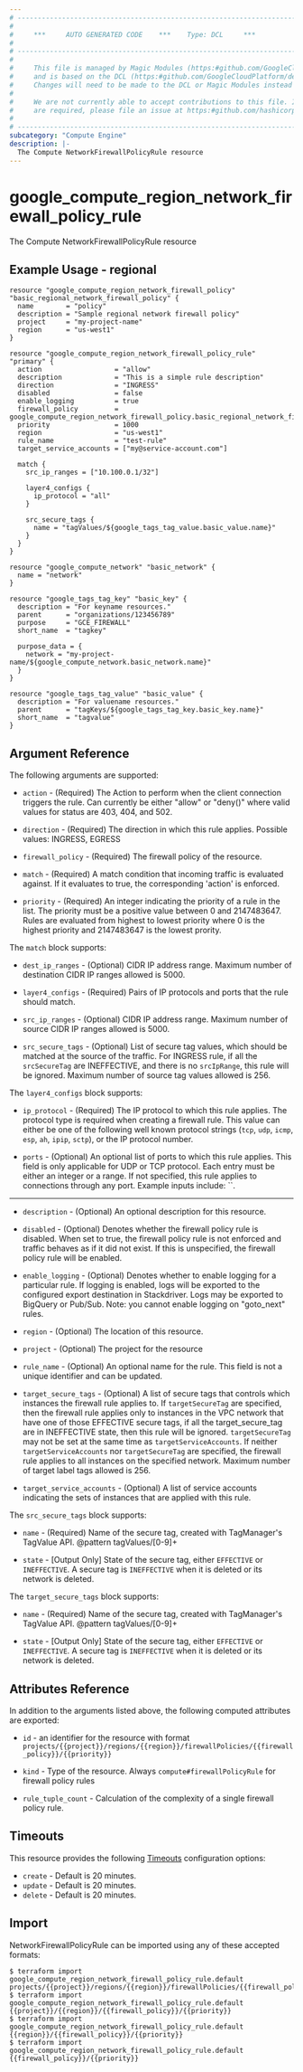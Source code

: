 ```yaml
---
# ----------------------------------------------------------------------------
#
#     ***     AUTO GENERATED CODE    ***    Type: DCL     ***
#
# ----------------------------------------------------------------------------
#
#     This file is managed by Magic Modules (https:#github.com/GoogleCloudPlatform/magic-modules)
#     and is based on the DCL (https:#github.com/GoogleCloudPlatform/declarative-resource-client-library).
#     Changes will need to be made to the DCL or Magic Modules instead of here.
#
#     We are not currently able to accept contributions to this file. If changes
#     are required, please file an issue at https:#github.com/hashicorp/terraform-provider-google/issues/new/choose
#
# ----------------------------------------------------------------------------
subcategory: "Compute Engine"
description: |-
  The Compute NetworkFirewallPolicyRule resource
---
```


# google_compute_region_network_firewall_policy_rule

The Compute NetworkFirewallPolicyRule resource

## Example Usage - regional
```hcl
resource "google_compute_region_network_firewall_policy" "basic_regional_network_firewall_policy" {
  name        = "policy"
  description = "Sample regional network firewall policy"
  project     = "my-project-name"
  region      = "us-west1"
}

resource "google_compute_region_network_firewall_policy_rule" "primary" {
  action                  = "allow"
  description             = "This is a simple rule description"
  direction               = "INGRESS"
  disabled                = false
  enable_logging          = true
  firewall_policy         = google_compute_region_network_firewall_policy.basic_regional_network_firewall_policy.name
  priority                = 1000
  region                  = "us-west1"
  rule_name               = "test-rule"
  target_service_accounts = ["my@service-account.com"]

  match {
    src_ip_ranges = ["10.100.0.1/32"]

    layer4_configs {
      ip_protocol = "all"
    }

    src_secure_tags {
      name = "tagValues/${google_tags_tag_value.basic_value.name}"
    }
  }
}

resource "google_compute_network" "basic_network" {
  name = "network"
}

resource "google_tags_tag_key" "basic_key" {
  description = "For keyname resources."
  parent      = "organizations/123456789"
  purpose     = "GCE_FIREWALL"
  short_name  = "tagkey"

  purpose_data = {
    network = "my-project-name/${google_compute_network.basic_network.name}"
  }
}

resource "google_tags_tag_value" "basic_value" {
  description = "For valuename resources."
  parent      = "tagKeys/${google_tags_tag_key.basic_key.name}"
  short_name  = "tagvalue"
}

```

## Argument Reference

The following arguments are supported:

* `action` -
  (Required)
  The Action to perform when the client connection triggers the rule. Can currently be either "allow" or "deny()" where valid values for status are 403, 404, and 502.
  
* `direction` -
  (Required)
  The direction in which this rule applies. Possible values: INGRESS, EGRESS
  
* `firewall_policy` -
  (Required)
  The firewall policy of the resource.
  
* `match` -
  (Required)
  A match condition that incoming traffic is evaluated against. If it evaluates to true, the corresponding 'action' is enforced.
  
* `priority` -
  (Required)
  An integer indicating the priority of a rule in the list. The priority must be a positive value between 0 and 2147483647. Rules are evaluated from highest to lowest priority where 0 is the highest priority and 2147483647 is the lowest prority.
  


The `match` block supports:
    
* `dest_ip_ranges` -
  (Optional)
  CIDR IP address range. Maximum number of destination CIDR IP ranges allowed is 5000.
    
* `layer4_configs` -
  (Required)
  Pairs of IP protocols and ports that the rule should match.
    
* `src_ip_ranges` -
  (Optional)
  CIDR IP address range. Maximum number of source CIDR IP ranges allowed is 5000.
    
* `src_secure_tags` -
  (Optional)
  List of secure tag values, which should be matched at the source of the traffic. For INGRESS rule, if all the <code>srcSecureTag</code> are INEFFECTIVE, and there is no <code>srcIpRange</code>, this rule will be ignored. Maximum number of source tag values allowed is 256.
    
The `layer4_configs` block supports:
    
* `ip_protocol` -
  (Required)
  The IP protocol to which this rule applies. The protocol type is required when creating a firewall rule. This value can either be one of the following well known protocol strings (`tcp`, `udp`, `icmp`, `esp`, `ah`, `ipip`, `sctp`), or the IP protocol number.
    
* `ports` -
  (Optional)
  An optional list of ports to which this rule applies. This field is only applicable for UDP or TCP protocol. Each entry must be either an integer or a range. If not specified, this rule applies to connections through any port. Example inputs include: ``.
    
- - -

* `description` -
  (Optional)
  An optional description for this resource.
  
* `disabled` -
  (Optional)
  Denotes whether the firewall policy rule is disabled. When set to true, the firewall policy rule is not enforced and traffic behaves as if it did not exist. If this is unspecified, the firewall policy rule will be enabled.
  
* `enable_logging` -
  (Optional)
  Denotes whether to enable logging for a particular rule. If logging is enabled, logs will be exported to the configured export destination in Stackdriver. Logs may be exported to BigQuery or Pub/Sub. Note: you cannot enable logging on "goto_next" rules.
  
* `region` -
  (Optional)
  The location of this resource.
  
* `project` -
  (Optional)
  The project for the resource
  
* `rule_name` -
  (Optional)
  An optional name for the rule. This field is not a unique identifier and can be updated.
  
* `target_secure_tags` -
  (Optional)
  A list of secure tags that controls which instances the firewall rule applies to. If <code>targetSecureTag</code> are specified, then the firewall rule applies only to instances in the VPC network that have one of those EFFECTIVE secure tags, if all the target_secure_tag are in INEFFECTIVE state, then this rule will be ignored. <code>targetSecureTag</code> may not be set at the same time as <code>targetServiceAccounts</code>. If neither <code>targetServiceAccounts</code> nor <code>targetSecureTag</code> are specified, the firewall rule applies to all instances on the specified network. Maximum number of target label tags allowed is 256.
  
* `target_service_accounts` -
  (Optional)
  A list of service accounts indicating the sets of instances that are applied with this rule.
  


The `src_secure_tags` block supports:
    
* `name` -
  (Required)
  Name of the secure tag, created with TagManager's TagValue API. @pattern tagValues/[0-9]+
    
* `state` -
  [Output Only] State of the secure tag, either `EFFECTIVE` or `INEFFECTIVE`. A secure tag is `INEFFECTIVE` when it is deleted or its network is deleted.
    
The `target_secure_tags` block supports:
    
* `name` -
  (Required)
  Name of the secure tag, created with TagManager's TagValue API. @pattern tagValues/[0-9]+
    
* `state` -
  [Output Only] State of the secure tag, either `EFFECTIVE` or `INEFFECTIVE`. A secure tag is `INEFFECTIVE` when it is deleted or its network is deleted.
    
## Attributes Reference

In addition to the arguments listed above, the following computed attributes are exported:

* `id` - an identifier for the resource with format `projects/{{project}}/regions/{{region}}/firewallPolicies/{{firewall_policy}}/{{priority}}`

* `kind` -
  Type of the resource. Always `compute#firewallPolicyRule` for firewall policy rules
  
* `rule_tuple_count` -
  Calculation of the complexity of a single firewall policy rule.
  
## Timeouts

This resource provides the following
[Timeouts](https://developer.hashicorp.com/terraform/plugin/sdkv2/resources/retries-and-customizable-timeouts) configuration options:

- `create` - Default is 20 minutes.
- `update` - Default is 20 minutes.
- `delete` - Default is 20 minutes.

## Import

NetworkFirewallPolicyRule can be imported using any of these accepted formats:

```
$ terraform import google_compute_region_network_firewall_policy_rule.default projects/{{project}}/regions/{{region}}/firewallPolicies/{{firewall_policy}}/{{priority}}
$ terraform import google_compute_region_network_firewall_policy_rule.default {{project}}/{{region}}/{{firewall_policy}}/{{priority}}
$ terraform import google_compute_region_network_firewall_policy_rule.default {{region}}/{{firewall_policy}}/{{priority}}
$ terraform import google_compute_region_network_firewall_policy_rule.default {{firewall_policy}}/{{priority}}
```



